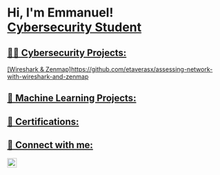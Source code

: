 <h1>Hi, I'm Emmanuel! <br/><a href="https://https://github.com/etaverasx">Cybersecurity Student</a> <a href=""></h1>

<h2>👨‍💻 Cybersecurity Projects:</h2>
[Wireshark & Zenmap]https://github.com/etaverasx/assessing-network-with-wireshark-and-zenmap
<h2>🤖 Machine Learning Projects:</h2>

<h2>📄 Certifications:</h2>



<h2> 🤳 Connect with me:</h2>


[<img align="left" alt="EmmanuelTaveras | LinkedIn" width="22px" src="https://cdn.jsdelivr.net/npm/simple-icons@v3/icons/linkedin.svg" />][linkedin]


[linkedin]: https://www.linkedin.com/in/emmanuel-taveras/
